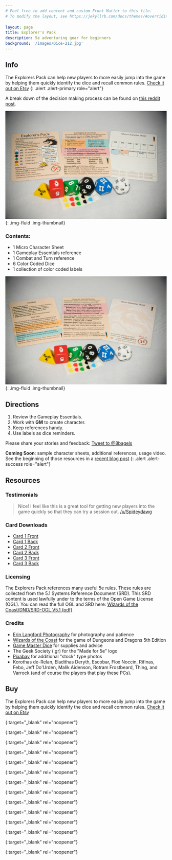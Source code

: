 ```yaml
---
# Feel free to add content and custom Front Matter to this file.
# To modify the layout, see https://jekyllrb.com/docs/themes/#overriding-theme-defaults

layout: page
title: Explorer's Pack
description: 5e adventuring gear for beginners
background: '/images/Dice-212.jpg'
---
```


## Info 
The Explorers Pack can help new players to more easily jump into the game by helping them quickly identify the dice and recall common rules. [Check it out on Etsy][etsyLink]
{: .alert .alert-primary role="alert"}

A break down of the decision making process can be found on [this reddit post][redditdecisions].

![Pack card fronts](/images/Dice-208.jpg){: .img-fluid .img-thumbnail}

### Contents:
- 1 Micro Character Sheet
- 1 Gameplay Essentials reference
- 1 Combat and Turn reference
- 6 Color Coded Dice
- 1 collection of color coded labels

![Pack card backs](/images/Dice-209.jpg){: .img-fluid .img-thumbnail}
 
## Directions
1. Review the Gameplay Essentials.
2. Work with **GM** to create character.
3. Keep references handy.
4. Use labels as dice reminders.

Please share your stories and feedback: <a href="https://twitter.com/intent/tweet?screen_name=8bagels&ref_src=twsrc%5Etfw" class="twitter-mention-button" data-show-count="false">Tweet to @8bagels</a><script async src="https://platform.twitter.com/widgets.js" charset="utf-8"></script>

**Coming Soon**: sample character sheets, additional references, usage video. See the beginning of those resources in a [recent blog post](/dice/2019/11/28/starter-set-pregens)
{: .alert .alert-success role="alert"}


## Resources

### Testimonials

> Nice! I feel like this is a great tool for getting new players into the game quickly so that they can try a session out.
[/u/Spideydawg][spideydawg]

### Card Downloads
- [Card 1 Front][card1a]
- [Card 1 Back][card1b]
- [Card 2 Front][card2a]
- [Card 2 Back][card2b]
- [Card 3 Front][card3a]
- [Card 3 Back][card3b]

### Licensing
The Explorers Pack references many useful 5e rules. These rules are collected from the 5.1 Systems Reference Document (SRD). This SRD content is used lawfully under to the terms of the Open Game License (OGL). You can read the full OGL and SRD here: [Wizards of the Coast/DND/SRD-OGL V5.1 (pdf)][srdogl]

### Credits
- [Erin Langford Photography][elphoto] for photography and patience
- [Wizards of the Coast][wotc] for the game of Dungeons and Dragons 5th Edition
- [Game Master Dice][gmdice] for supplies and advice
- The Geek Society (.gr) for the "Made for 5e" logo
- [Pixabay][pixabay] for additional "stock" type photos
- Korothas de-Relan, Eladithas Deryth, Escobar, Flox Noccin, Rifinas, Febo, Jeff Do'Urden, Malik Aidenson, Rotram Frostbeard, Thing, and Varrock (and of course the players that play these PCs). 

## Buy

The Explorers Pack can help new players to more easily jump into the game by helping them quickly identify the dice and recall common rules. [Check it out on Etsy][etsyLink]


[etsyLink]: https://etsy.me/2WJz4aR 
{:target="_blank" rel="noopener"}

[srdogl]: http://media.wizards.com/2016/downloads/DND/SRD-OGL_V5.1.pdf
{:target="_blank" rel="noopener"}

[gmdice]: https://www.gmdice.com
{:target="_blank" rel="noopener"}

[elphoto]: http://www.erinlangford.com
{:target="_blank" rel="noopener"}

[pixabay]: https://pixabay.com
{:target="_blank" rel="noopener"}

[wotc]: https://dnd.wizards.com
{:target="_blank" rel="noopener"}

[card1a]: /images/export/ExplorersPack-1a-trim.png
{:target="_blank" rel="noopener"}

[card1b]: /images/export/ExplorersPack-1b-trim.png
{:target="_blank" rel="noopener"}

[card2a]: /images/export/ExplorersPack-2a-trim.png
{:target="_blank" rel="noopener"}

[card2b]: /images/export/ExplorersPack-2b-trim.png
{:target="_blank" rel="noopener"}

[card3a]: /images/export/ExplorersPack-3a-trim.png
{:target="_blank" rel="noopener"}

[card3b]: /images/export/ExplorersPack-3b-trim.png
{:target="_blank" rel="noopener"}

[redditdecisions]: https://www.reddit.com/r/DnD/comments/dt1k2r/feedback_on_my_5e_dice_and_cards_for_beginners/
{:target="_blank" rel="noopener"}

[spideydawg]: https://np.reddit.com/r/DnD/comments/dt1k2r/feedback_on_my_5e_dice_and_cards_for_beginners/f6tln1b
{:target="_blank" rel="noopener"}